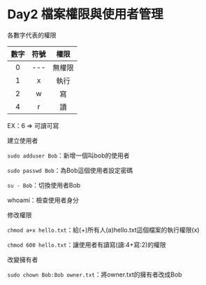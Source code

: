 # Day2 檔案權限與使用者管理

各數字代表的權限

|       數字    |     符號  |      權限   |
|:-------------:|:---------:|:-----------:|
|         0     |      ---  |     無權限  |
|         1     |       x   |      執行   |
|         2     |       w   |       寫    |
|         4     |       r   |       讀    |

EX：6 => 可讀可寫

建立使用者

`sudo adduser Bob`：新增一個叫bob的使用者

`sudo passwd Bob`：為Bob這個使用者設定密碼

`su - Bob`：切換使用者Bob

whoami：檢查使用者身分

修改權限

`chmod a+x hello.txt`：給(+)所有人(a)hello.txt這個檔案的執行權限(x)

`chmod 600 hello.txt`：讓使用者有讀寫(讀:4+寫:2)的權限

改變擁有者

`sudo chown Bob:Bob owner.txt`：將owner.txt的擁有者改成Bob

